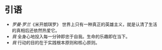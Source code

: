 # 引语

- *罗曼·罗兰*《米开朗琪罗》 世界上只有一种真正的英雄主义，就是认清了生活的真相后还依然热爱它。
- *我* 全身心地投入每一分钟即忠于自我。生命的乐趣即在当下。
- *我* 行动的目的在于实践根本原则和核心原则。

